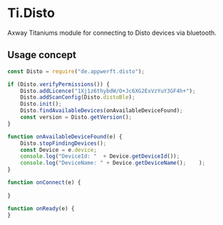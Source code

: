 # Ti.Disto

Axway Titaniums module for connecting to Disto devices via bluetooth.

## Usage concept

```javascript
const Disto = require("de.appwerft.disto");

if (Disto.verifyPermissions()) {
	Disto.addLicence("1Xj1z6thybdW/O+Jc6XG2ExVzYuY3GF4h+");
	Disto.addScanConfig(Disto.distoBle);
	Disto.init();
	Disto.findAvailableDevices(onAvailableDeviceFound);
	const version = Disto.getVersion();
}

function onAvailableDeviceFound(e) {
	Disto.stopFindingDevices();
	const Device = e.device;
	console.log("DeviceId: "  + Device.getDeviceId());
	console.log("DeviceName: " + Device.getDeviceName();	);
}

function onConnect(e) {
	
}

function onReady(e) {
}

```